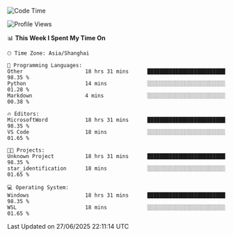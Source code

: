 <!--START_SECTION:waka-->
![Code Time](http://img.shields.io/badge/Code%20Time-3%2C022%20hrs%202%20mins-blue)

![Profile Views](http://img.shields.io/badge/Profile%20Views-0-blue)

📊 **This Week I Spent My Time On** 

```text
🕑︎ Time Zone: Asia/Shanghai

💬 Programming Languages: 
Other                    18 hrs 31 mins      █████████████████████████   98.35 % 
Python                   14 mins             ░░░░░░░░░░░░░░░░░░░░░░░░░   01.28 % 
Markdown                 4 mins              ░░░░░░░░░░░░░░░░░░░░░░░░░   00.38 % 

🔥 Editors: 
MicrosoftWord            18 hrs 31 mins      █████████████████████████   98.35 % 
VS Code                  18 mins             ░░░░░░░░░░░░░░░░░░░░░░░░░   01.65 % 

🐱‍💻 Projects: 
Unknown Project          18 hrs 31 mins      █████████████████████████   98.35 % 
star_identification      18 mins             ░░░░░░░░░░░░░░░░░░░░░░░░░   01.65 % 

💻 Operating System: 
Windows                  18 hrs 31 mins      █████████████████████████   98.35 % 
WSL                      18 mins             ░░░░░░░░░░░░░░░░░░░░░░░░░   01.65 % 
```


 Last Updated on 27/06/2025 22:11:14 UTC
<!--END_SECTION:waka-->